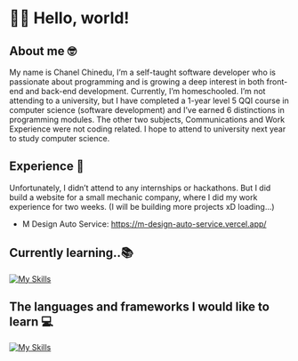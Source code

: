 # 👋🏼 Hello, world! 

## About me 🤓
My name is Chanel Chinedu, I’m a self-taught software developer who is passionate about programming and is growing a deep interest in both front-end and back-end development. Currently, I’m homeschooled. I’m not attending to a university, but I have completed a 1-year level 5 QQI course in computer science (software development) and I’ve earned 6 distinctions in programming modules. The other two subjects, Communications and Work Experience were not coding related. I hope to attend to university next year to study computer science. 

## Experience 🤔
Unfortunately, I didn’t attend to any internships or hackathons. But I did build a website for a small mechanic company, where I did my work experience for two weeks. (I will be building more projects xD loading...) 
  - M Design Auto Service: https://m-design-auto-service.vercel.app/

## Currently learning..📚 
[![My Skills](https://skillicons.dev/icons?i=html,css,js,git,react,nodejs,express)](https://skillicons.dev)

## The languages and frameworks I would like to learn 💻 
[![My Skills](https://skillicons.dev/icons?i=ts,python,java,nextjs)](https://skillicons.dev)
